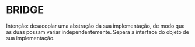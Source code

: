 # BRIDGE

Intenção: desacoplar uma abstração da sua implementação, de modo que as duas possam variar independentemente.
Separa a interface do objeto de sua implementação.
